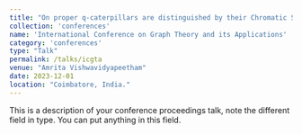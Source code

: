 ```yaml
---
title: "On proper q-caterpillars are distinguished by their Chromatic Symmetric Functions"
collection: 'conferences'
name: 'International Conference on Graph Theory and its Applications'
category: 'conferences'
type: "Talk"
permalink: /talks/icgta
venue: "Amrita Vishwavidyapeetham"
date: 2023-12-01
location: "Coimbatore, India."
---
```


This is a description of your conference proceedings talk, note the different field in type. You can put anything in this field.
